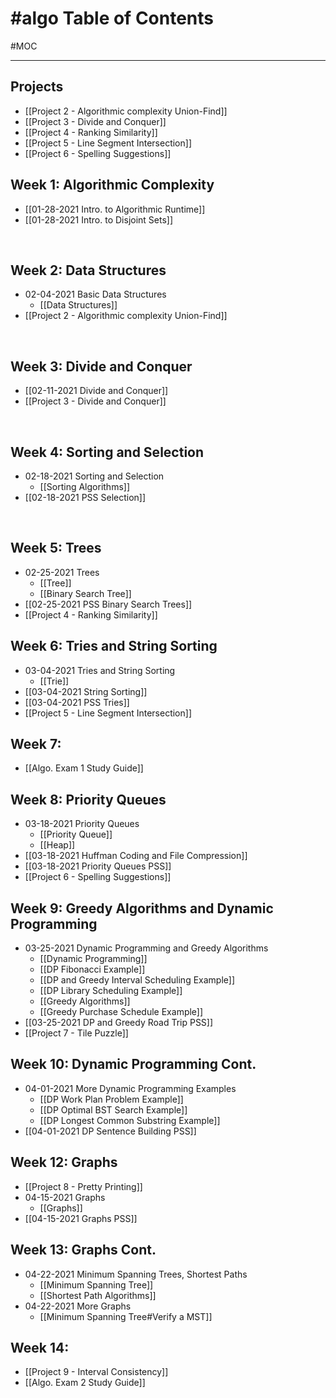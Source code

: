 # #algo Table of Contents
#MOC 

---

## Projects
- [[Project 2 - Algorithmic complexity Union-Find]]
- [[Project 3 - Divide and Conquer]]
- [[Project 4 - Ranking Similarity]]
- [[Project 5 - Line Segment Intersection]]
- [[Project 6 - Spelling Suggestions]]

## Week 1: Algorithmic Complexity
- [[01-28-2021 Intro. to Algorithmic Runtime]]
- [[01-28-2021 Intro. to Disjoint Sets]]

 <br/>

## Week 2: Data Structures
- 02-04-2021 Basic Data Structures
	-  [[Data Structures]]
- [[Project 2 - Algorithmic complexity Union-Find]]


 <br/>

## Week 3: Divide and Conquer
- [[02-11-2021 Divide and Conquer]]
- [[Project 3 - Divide and Conquer]]

 <br/>

## Week 4: Sorting and Selection
- 02-18-2021 Sorting and Selection
	- [[Sorting Algorithms]]
- [[02-18-2021 PSS Selection]]

 <br/>

## Week 5: Trees
- 02-25-2021 Trees
	- [[Tree]]
	- [[Binary Search Tree]]
- [[02-25-2021 PSS Binary Search Trees]]
- [[Project 4 - Ranking Similarity]]

## Week 6: Tries and String Sorting
- 03-04-2021 Tries and String Sorting
	-  [[Trie]]
- [[03-04-2021 String Sorting]]
- [[03-04-2021 PSS Tries]]
- [[Project 5 - Line Segment Intersection]]

## Week 7:
- [[Algo. Exam 1 Study Guide]]

## Week 8: Priority Queues
- 03-18-2021 Priority Queues 
	- [[Priority Queue]]
	- [[Heap]]
- [[03-18-2021 Huffman Coding and File Compression]]
- [[03-18-2021 Priority Queues PSS]]
- [[Project 6 - Spelling Suggestions]]

## Week 9: Greedy Algorithms and Dynamic Programming
- 03-25-2021 Dynamic Programming and Greedy Algorithms 
	- [[Dynamic Programming]]
	- [[DP Fibonacci Example]] 
	- [[DP and Greedy Interval Scheduling Example]]
	- [[DP Library Scheduling Example]]
	- [[Greedy Algorithms]]
	- [[Greedy Purchase Schedule Example]]
- [[03-25-2021 DP and Greedy Road Trip PSS]]
- [[Project 7 - Tile Puzzle]]

## Week 10: Dynamic Programming Cont.
- 04-01-2021 More Dynamic Programming Examples
	- [[DP Work Plan Problem Example]]
	- [[DP Optimal BST Search Example]]
	- [[DP Longest Common Substring Example]]
- [[04-01-2021 DP Sentence Building PSS]]

## Week 12: Graphs
- [[Project 8 - Pretty Printing]]
- 04-15-2021 Graphs
	- [[Graphs]]
- [[04-15-2021 Graphs PSS]]

## Week 13: Graphs Cont.
- 04-22-2021 Minimum Spanning Trees, Shortest Paths
	- [[Minimum Spanning Tree]]
	- [[Shortest Path Algorithms]]
- 04-22-2021 More Graphs
	-  [[Minimum Spanning Tree#Verify a MST]]

## Week 14:
- [[Project 9 - Interval Consistency]]
- [[Algo. Exam 2 Study Guide]]
